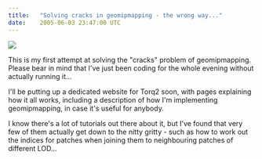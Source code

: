 ```yaml
---
title:   "Solving cracks in geomipmapping - the wrong way..."
date:    2005-06-03 23:47:00 UTC
---
```


<a href="http://www.flickr.com/photos/80497340@N00/17293699/"><img src="http://photos13.flickr.com/17293699_2b84c3862f_m.jpg" /></a>

This is my first attempt at solving the "cracks" problem of geomipmapping. Please bear in mind that I've just been coding for the whole evening without actually running it...

I'll be putting up a dedicated website for Torq2 soon, with pages explaining how it all works, including a description of how I'm implementing geomipmapping, in case it's useful for anybody.

I know there's a lot of tutorials out there about it, but I've found that very few of them actually get down to the nitty gritty - such as how to work out the indices for patches when joining them to neighbouring patches of different LOD...